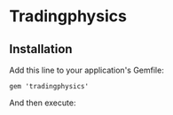 
# Tradingphysics

## Installation

Add this line to your application's Gemfile:

    gem 'tradingphysics'

And then execute: